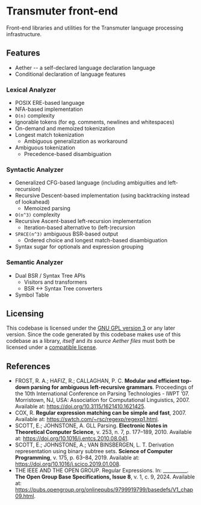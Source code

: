 # Transmuter front-end

Front-end libraries and utilities for the Transmuter language processing infrastructure.

## Features

- Aether -- a self-declared language declaration language
- Conditional declaration of language features

### Lexical Analyzer

- POSIX ERE-based language
- NFA-based implementation
- `O(n)` complexity
- Ignorable tokens (for eg. comments, newlines and whitespaces)
- On-demand and memoized tokenization
- Longest match tokenization
    - Ambiguous generalization as workaround
- Ambiguous tokenization
    - Precedence-based disambiguation

### Syntactic Analyzer

- Generalized CFG-based language (including ambiguities and left-recursion)
- Recursive Descent-based implementation (using backtracking instead of lookahead)
    - Memoized parsing
- `O(n^3)` complexity
- Recursive Ascent-based left-recursion implementation
    - Iteration-based alternative to (left-)recursion
- `SPACE(n^3)` ambiguous BSR-based output
    - Ordered choice and longest match-based disambiguation
- Syntax sugar for optionals and expression grouping

### Semantic Analyzer

- Dual BSR / Syntax Tree APIs
    - Visitors and transformers
    - BSR <-> Syntax Tree converters
- Symbol Table

## Licensing
This codebase is licensed under the [GNU GPL version 3](LICENSE) or any later version. Since the code generated by this codebase makes use of this codebase as a library, *itself* and *its source Aether files* must both be licensed under a [compatible license](https://www.gnu.org/licenses/license-list.html#GPLCompatibleLicenses).

## References

- FROST, R. A.; HAFIZ, R.; CALLAGHAN, P. C. **Modular and efficient top-down parsing for ambiguous left-recursive grammars**. Proceedings of the 10th International Conference on Parsing Technologies - IWPT ’07. Morristown, NJ, USA: Association for Computational Linguistics, 2007. Available at: https://doi.org/10.3115/1621410.1621425.
- COX, R. **Regular expression matching can be simple and fast**, 2007. Available at: https://swtch.com/~rsc/regexp/regexp1.html.
- SCOTT, E.; JOHNSTONE, A. GLL Parsing. **Electronic Notes in Theoretical Computer Science**, v. 253, n. 7, p. 177–189, 2010. Available at: https://doi.org/10.1016/j.entcs.2010.08.041.
- SCOTT, E.; JOHNSTONE, A.; VAN BINSBERGEN, L. T. Derivation representation using binary subtree sets. **Science of Computer Programming**, v. 175, p. 63–84, 2019. Available at: https://doi.org/10.1016/j.scico.2019.01.008.
- THE IEEE AND THE OPEN GROUP. Regular Expressions. In: __________. **The Open Group Base Specifications, Issue 8**, v. 1, c. 9, 2024. Available at: https://pubs.opengroup.org/onlinepubs/9799919799/basedefs/V1_chap09.html.
